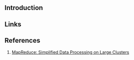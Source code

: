 ## Introduction



## Links

## References

1. [MapReduce: Simplified Data Processing on Large Clusters](https://pdos.csail.mit.edu/6.824/papers/mapreduce.pdf)
